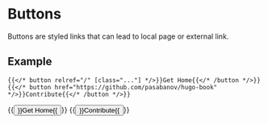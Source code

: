 # Buttons

Buttons are styled links that can lead to local page or external link.

## Example

```tpl
{{</* button relref="/" [class="..."] */>}}Get Home{{</* /button */>}}
{{</* button href="https://github.com/pasabanov/hugo-book" */>}}Contribute{{</* /button */>}}
```

{{<button relref="/">}}Get Home{{</button>}}
{{<button href="https://github.com/pasabanov/hugo-book">}}Contribute{{</button>}}